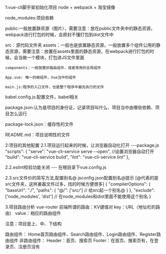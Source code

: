 1:vue-cli脚手架初始化项目
node + webpack + 淘宝镜像

node_modules:项目依赖

public:一般放置静资源（图片），需要注意：放在public文件夹中的静态资源，webpack进行打包的时候，会原封不懂打包到dist文件中

src：源代码文件夹
    assets：一般也是放置静态资源，一般放置多个组件公用的静态资源，需要注意：放置在assets里面的静态资源，在webpack进行打包的时候，会当做一个模块，打包进JS文件里面
    
    components：一般放置非路由组件，或者常用的全局组件

    App.vue: 唯一的根组件，Vue当中的组件

    main.js:程序的入口文件，也是整个程序中最先执行的文件

babel.config.js:配置文件，babel相关

package.json:认为是项目的身份证，记录项目叫什么、项目当中由哪些依赖、项目怎么运行

package-lock.json：缓存性的文件

README.md：项目说明性的文件

2:项目的其他配置
2.1.项目运行起来的时候，让浏览器自动化打开
---package.js
     "scripts": {
        "serve": "vue-cli-service serve --open", //设置浏览器自动打开
        "build": "vue-cli-service build",
        "lint": "vue-cli-service lint"
    },

2.2.eslint校验功能关闭
--- 在根目录下vue.config.js

2.3.src文件价的简写方法,配置别名@
jsconfig.json配置别名@提示 [@代表的是src文件夹，这样姜磊文件过多，找的时候方便很多]
{
    "compilerOptions": {
        "baseUrl": "./",
        "paths": {
            "@/*": ['src/*'] // 给src起一个别名@
        }
    },
    "exclude": ['node_modules', 'dist'] // 在node_modules和dist里面不能使用这个别名
} 

3.项目路由分析
vue-router
前端所谓的路由：KV键值对
key：URL（地址栏的路由）
value：相应的路由组件

注意：项目是上、中、下结构

路由组件：
Home首页路由组件、Search路由组件、Login路由组件、Register路由组件
非路由组件：
Header：首页、搜索页
Footer：在首页、搜索页有，在登录页、注册页没有